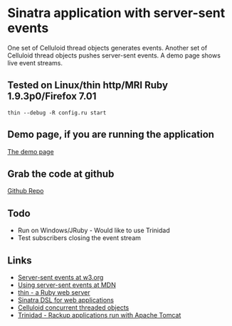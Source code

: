 # Sinatra application with server-sent events

One set of Celluloid thread objects generates events.
Another set of Celluloid thread objects pushes server-sent events.
A demo page shows live event streams.

## Tested on Linux/thin http/MRI Ruby 1.9.3p0/Firefox 7.01

~~~~~~~
thin --debug -R config.ru start
~~~~~~~

## Demo page, if you are running the application

[The demo page](/simple)

## Grab the code at github

[Github Repo](https://github.com/CootCraig/sinatra_stream_sse_01)

## Todo

* Run on Windows/JRuby - Would like to use Trinidad
* Test subscribers closing the event stream

## Links

* [Server-sent events at w3.org](http://dev.w3.org/html5/eventsource/)
* [Using server-sent events at MDN](https://developer.mozilla.org/en/Server-sent_events/Using_server-sent_events)
* [thin - a Ruby web server](http://code.macournoyer.com/thin/)
* [Sinatra DSL for web applications](http://www.sinatrarb.com/intro)
* [Celluloid concurrent threaded objects](http://celluloid.github.com/)
* [Trinidad - Rackup applications run with Apache Tomcat](https://github.com/trinidad/trinidad)
